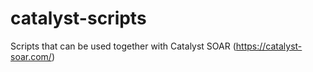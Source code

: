 # catalyst-scripts
Scripts that can be used together with Catalyst SOAR (https://catalyst-soar.com/)

